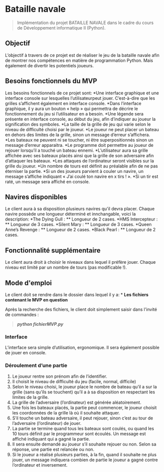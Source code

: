 # Bataille navale
> Implémentation du projet BATAILLE NAVALE dans le cadre du cours de Développement informatique II (Python).

## Objectif
L’objectif à travers de ce projet est de réaliser le jeu de la bataille navale afin de montrer nos compétences en matière de programmation Python. Mais également de divertir les potentiels joueurs.

## Besoins fonctionnels du MVP
Les besoins fonctionnels de ce projet sont:
    *Une interface graphique et une interface console sur lesquelles l’utilisateurpeut jouer. C’est-à-dire que les grilles s’affichent également en interface console.
    *Dans l’interface graphique, il y aura un bouton « help » qui permettra de décrire le fonctionnement du jeu si l’utilisateur en a besoin.
    *Une légende sera présente en interface console, au début du jeu, afin d’indiquer au joueur la signification des symboles.
    *La taille de la grille de jeu qui varie selon le niveau de difficulté choisi par le joueur.
    *Le joueur ne peut placer un bateau en dehors des limites de la grille, sinon un message d’erreur s’affichera.
    *Les bateaux ne peuvent ni se toucher, ni être superpositionnés sinon un message d’erreur apparaitra.
    *Le programme doit permettre au joueur de rejouer lorsqu’il a touché un bateau ennemi.
    *L’utilisateur aura sa grille affichée avec ses bateaux placés ainsi que la grille de son adversaire afin d’attaquer les bateaux.
    *Les attaques de l’ordinateur seront visibles sur la grille du joueur.
    *Un nombre de tours est définit au préalable afin de ne pas éterniser la partie.
    *Si un des joueurs parvient à couler un navire, un message s’affiche indiquant « J’ai coulé ton navire en x tirs ! ».
    *Si un tir est raté, un message sera affiché en console.

## Navires disponibles
Le client aura à sa disposition plusieurs navires qu'il devra placer.
Chaque navire possède une longueur déterminé et innchangable, voici la description:
    *The Dying Gull :
        ** Longueur de 2 cases.
    *HMS Intercepteur :
        ** Longueur de 3 cases.
    *Silent Mary :
        ** Longueur de 3 cases.
    *Queen Anne’s Revenge :
        ** Longueur de 2 cases.
    *Black Pearl :
        ** Longueur de 2 cases.

## Fonctionnalité supplémentaire
Le client aura droit à choisir le niveaux dans lequel il préfère jouer. Chaque niveau est limité par un nombre de tours (pas modificable !).

## Mode d'emploi

Le client doit se rendre dans le dossier dans lequel il y a:
    * **Les fichiers contenant le MVP en question** 

Après la recherche des fichiers, le client doit simplement saisir dans l'invité de commandes :
 > **_python fichierMVP.py_**



### Interface
L’interface sera simple d’utilisation, ergonomique. Il sera également possible de jouer en console.


### Déroulement d’une partie

1. Le joueur rentre son prénom afin de l’identifier.
2. Il choisit le niveau de difficulté du jeu (facile, normal, difficile)
3. Selon le niveau choisi, le joueur place le nombre de bateau qu’il a sur la grille (sans qu’ils se touchent) qu’il a à sa disposition en respectant les limites de la grille.
4. La grille de l’adversaire (l’ordinateur) est générée aléatoirement.
5. Une fois les bateaux placés, la partie peut commencer, le joueur choisit les coordonnées de la grille là où il souhaite attaquer.
6. S’il touche un bateau adversaire, il peut rejouer, sinon c’est au tour de l’adversaire (l’ordinateur) de jouer.
7. La partie se termine quand tous les bateaux sont coulés, ou quand les 10 tours définit par le programmeur sont écoulés. Un message est affiché indiquant qui a gagné la partie.
8. Il sera ensuite demandé au joueur s’il souhaite rejouer ou non. Selon sa réponse, une partie est relancée ou non.
9. Si le joueur a réalisé plusieurs parties, à la fin, quand il souhaite ne plus jouer, un message indiquera combien de partie le joueur a gagné contre l’ordinateur et inversement.
